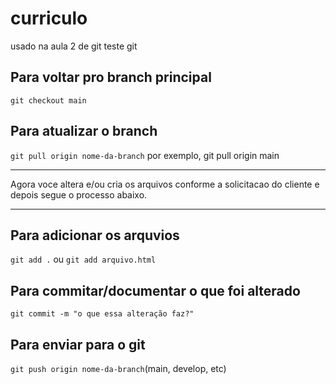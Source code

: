 # curriculo
usado na aula 2 de git
teste git

## Para voltar pro branch principal
`git checkout main`

## Para atualizar o branch
`git pull origin nome-da-branch`
por exemplo, git pull origin main

---

Agora voce altera e/ou cria os arquivos conforme a solicitacao do cliente e depois segue o processo abaixo.

---

## Para adicionar os arquvios
`git add .` ou `git add arquivo.html`

## Para commitar/documentar o que foi alterado
`git commit -m "o que essa alteração faz?"`

## Para enviar para o git
`git push origin nome-da-branch`(main, develop, etc)



